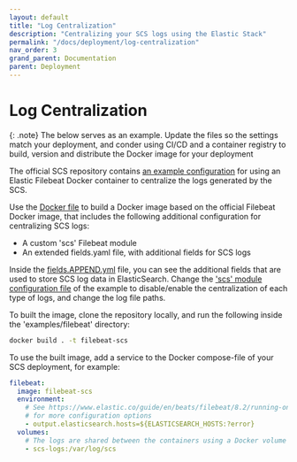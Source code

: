 ```yaml
---
layout: default
title: "Log Centralization"
description: "Centralizing your SCS logs using the Elastic Stack"
permalink: "/docs/deployment/log-centralization"
nav_order: 3
grand_parent: Documentation
parent: Deployment
---
```

# Log Centralization

{: .note}
The below serves as an example. Update the files so the settings match your
deployment, and conder using CI/CD and a container registry to build, version
and distribute the Docker image for your deployment

The official SCS repository contains
[an example configuration](https://github.com/simple-configuration-server/simple-configuration-server/tree/main/examples/filebeat) for using an Elastic Filebeat Docker container to
centralize the logs generated by the SCS.

Use the [Docker file](https://github.com/simple-configuration-server/simple-configuration-server/blob/main/examples/filebeat/dockerfile)
to build a Docker image based on the official Filebeat Docker image, that
includes the following additional configuration for centralizing SCS logs:
* A custom 'scs' Filebeat module
* An extended fields.yaml file, with additional fields for SCS logs

Inside the [fields.APPEND.yml](https://github.com/simple-configuration-server/simple-configuration-server/blob/main/examples/filebeat/fields.APPEND.yml)
file, you can see the additional fields that are used to store SCS log data in
ElasticSearch. Change the ['scs' module configuration file](https://github.com/simple-configuration-server/simple-configuration-server/blob/main/examples/filebeat/modules.d/scs.yml)
of the example to disable/enable the centralization of each type of logs, and
change the log file paths.

To built the image, clone the repository locally, and run the following inside
the 'examples/filebeat' directory:
```bash
docker build . -t filebeat-scs
```

To use the built image, add a service to the Docker compose-file of your SCS
deployment, for example:
```yaml
filebeat:
  image: filebeat-scs
  environment:
    # See https://www.elastic.co/guide/en/beats/filebeat/8.2/running-on-docker.html
    # for more configuration options
    - output.elasticsearch.hosts=${ELASTICSEARCH_HOSTS:?error}
  volumes:
    # The logs are shared between the containers using a Docker volume
    - scs-logs:/var/log/scs
```
